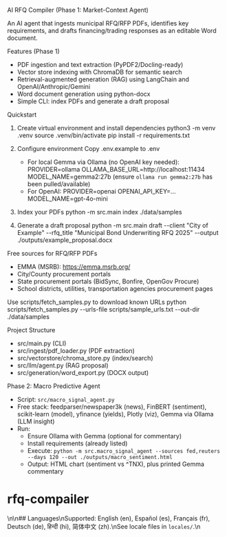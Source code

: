 AI RFQ Compiler (Phase 1: Market-Context Agent)

An AI agent that ingests municipal RFQ/RFP PDFs, identifies key requirements, and drafts financing/trading responses as an editable Word document.

Features (Phase 1)
- PDF ingestion and text extraction (PyPDF2/Docling-ready)
- Vector store indexing with ChromaDB for semantic search
- Retrieval-augmented generation (RAG) using LangChain and OpenAI/Anthropic/Gemini
- Word document generation using python-docx
- Simple CLI: index PDFs and generate a draft proposal

Quickstart
1) Create virtual environment and install dependencies
   python3 -m venv .venv
   source .venv/bin/activate
   pip install -r requirements.txt

2) Configure environment
   Copy .env.example to .env
   - For local Gemma via Ollama (no OpenAI key needed):
     PROVIDER=ollama
     OLLAMA_BASE_URL=http://localhost:11434
     MODEL_NAME=gemma2:27b
     (ensure `ollama run gemma2:27b` has been pulled/available)
   - For OpenAI:
     PROVIDER=openai
     OPENAI_API_KEY=...  
     MODEL_NAME=gpt-4o-mini

3) Index your PDFs
   python -m src.main index ./data/samples

4) Generate a draft proposal
   python -m src.main draft --client "City of Example" --rfq_title "Municipal Bond Underwriting RFQ 2025" --output ./outputs/example_proposal.docx

Free sources for RFQ/RFP PDFs
- EMMA (MSRB): https://emma.msrb.org/
- City/County procurement portals
- State procurement portals (BidSync, Bonfire, OpenGov Procure)
- School districts, utilities, transportation agencies procurement pages

Use scripts/fetch_samples.py to download known URLs
   python scripts/fetch_samples.py --urls-file scripts/sample_urls.txt --out-dir ./data/samples

Project Structure
- src/main.py (CLI)
- src/ingest/pdf_loader.py (PDF extraction)
- src/vectorstore/chroma_store.py (index/search)
- src/llm/agent.py (RAG proposal)
- src/generation/word_export.py (DOCX output)

Phase 2: Macro Predictive Agent
- Script: `src/macro_signal_agent.py`
- Free stack: feedparser/newspaper3k (news), FinBERT (sentiment), scikit-learn (model), yfinance (yields), Plotly (viz), Gemma via Ollama (LLM insight)
- Run:
  - Ensure Ollama with Gemma (optional for commentary)
  - Install requirements (already listed)
  - Execute:
    `python -m src.macro_signal_agent --sources fed,reuters --days 120 --out ./outputs/macro_sentiment.html`
  - Output: HTML chart (sentiment vs ^TNX), plus printed Gemma commentary
# rfq-compailer
\n\n## Languages\nSupported: English (en), Español (es), Français (fr), Deutsch (de), हिन्दी (hi), 简体中文 (zh).\nSee locale files in `locales/`.\n
